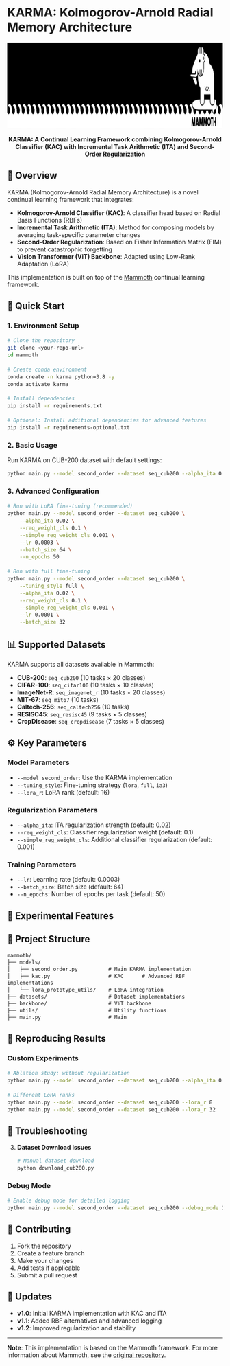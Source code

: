 # KARMA: Kolmogorov-Arnold Radial Memory Architecture

<p align="center">
  <img width="800" height="200" src="docs/_static/mammoth_banner.svg" alt="Mammoth Banner">
</p>

<p align="center">
  <strong>KARMA: A Continual Learning Framework combining Kolmogorov-Arnold Classifier (KAC) with Incremental Task Arithmetic (ITA) and Second-Order Regularization</strong>
</p>

## 📖 Overview

KARMA (Kolmogorov-Arnold Radial Memory Architecture) is a novel continual learning framework that integrates:

- **Kolmogorov-Arnold Classifier (KAC)**: A classifier head based on Radial Basis Functions (RBFs)
- **Incremental Task Arithmetic (ITA)**: Method for composing models by averaging task-specific parameter changes
- **Second-Order Regularization**: Based on Fisher Information Matrix (FIM) to prevent catastrophic forgetting
- **Vision Transformer (ViT) Backbone**: Adapted using Low-Rank Adaptation (LoRA)

This implementation is built on top of the [Mammoth](https://github.com/aimagelab/mammoth) continual learning framework.

## 🚀 Quick Start

### 1. Environment Setup

```bash
# Clone the repository
git clone <your-repo-url>
cd mammoth

# Create conda environment
conda create -n karma python=3.8 -y
conda activate karma

# Install dependencies
pip install -r requirements.txt

# Optional: Install additional dependencies for advanced features
pip install -r requirements-optional.txt
```

### 2. Basic Usage

Run KARMA on CUB-200 dataset with default settings:

```bash
python main.py --model second_order --dataset seq_cub200 --alpha_ita 0.02 --req_weight_cls 0.1 --simple_reg_weight_cls 0.001 --lr 0.0003 --batch_size 64
```

### 3. Advanced Configuration

```bash
# Run with LoRA fine-tuning (recommended)
python main.py --model second_order --dataset seq_cub200 \
    --alpha_ita 0.02 \
    --req_weight_cls 0.1 \
    --simple_reg_weight_cls 0.001 \
    --lr 0.0003 \
    --batch_size 64 \
    --n_epochs 50

# Run with full fine-tuning
python main.py --model second_order --dataset seq_cub200 \
    --tuning_style full \
    --alpha_ita 0.02 \
    --req_weight_cls 0.1 \
    --simple_reg_weight_cls 0.001 \
    --lr 0.0001 \
    --batch_size 32
```

## 📊 Supported Datasets

KARMA supports all datasets available in Mammoth:

- **CUB-200**: `seq_cub200` (10 tasks × 20 classes)
- **CIFAR-100**: `seq_cifar100` (10 tasks × 10 classes)  
- **ImageNet-R**: `seq_imagenet_r` (10 tasks × 20 classes)
- **MIT-67**: `seq_mit67` (10 tasks)
- **Caltech-256**: `seq_caltech256` (10 tasks)
- **RESISC45**: `seq_resisc45` (9 tasks × 5 classes)
- **CropDisease**: `seq_cropdisease` (7 tasks × 5 classes)

## ⚙️ Key Parameters

### Model Parameters
- `--model second_order`: Use the KARMA implementation
- `--tuning_style`: Fine-tuning strategy (`lora`, `full`, `ia3`)
- `--lora_r`: LoRA rank (default: 16)

### Regularization Parameters
- `--alpha_ita`: ITA regularization strength (default: 0.02)
- `--req_weight_cls`: Classifier regularization weight (default: 0.1)
- `--simple_reg_weight_cls`: Additional classifier regularization (default: 0.001)

### Training Parameters
- `--lr`: Learning rate (default: 0.0003)
- `--batch_size`: Batch size (default: 64)
- `--n_epochs`: Number of epochs per task (default: 50)



## 🧪 Experimental Features

## 📁 Project Structure

```
mammoth/
├── models/
│   ├── second_order.py          # Main KARMA implementation
│   ├── kac.py                   # KAC      # Advanced RBF implementations
│   └── lora_prototype_utils/    # LoRA integration
├── datasets/                    # Dataset implementations
├── backbone/                    # ViT backbone
├── utils/                       # Utility functions
├── main.py                      # Main 
```

## 🔬 Reproducing Results



### Custom Experiments
```bash
# Ablation study: without regularization
python main.py --model second_order --dataset seq_cub200 --alpha_ita 0.0 --req_weight_cls 0.0

# Different LoRA ranks
python main.py --model second_order --dataset seq_cub200 --lora_r 8
python main.py --model second_order --dataset seq_cub200 --lora_r 32
```

## 🐛 Troubleshooting





3. **Dataset Download Issues**
   ```bash
   # Manual dataset download
   python download_cub200.py
   ```

### Debug Mode
```bash
# Enable debug mode for detailed logging
python main.py --model second_order --dataset seq_cub200 --debug_mode 1
```



## 🤝 Contributing

1. Fork the repository
2. Create a feature branch
3. Make your changes
4. Add tests if applicable
5. Submit a pull request



## 🔄 Updates

- **v1.0**: Initial KARMA implementation with KAC and ITA
- **v1.1**: Added RBF alternatives and advanced logging
- **v1.2**: Improved regularization and stability

---

**Note**: This implementation is based on the Mammoth framework. For more information about Mammoth, see the [original repository](https://github.com/aimagelab/mammoth). 
